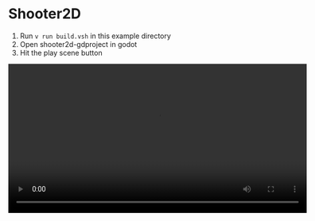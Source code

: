 # Shooter2D
1. Run `v run build.vsh` in this example directory
2. Open shooter2d-gdproject in godot
3. Hit the play scene button

<video src='shooter2d.mp4' width=600/>


